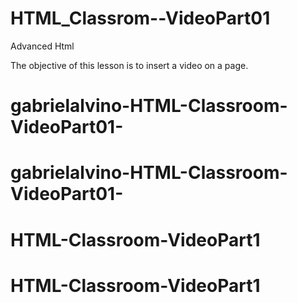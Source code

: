 # HTML_Classrom--VideoPart01

Advanced Html 


The objective of this lesson is to insert a video on a page.
# gabrielalvino-HTML-Classroom-VideoPart01-
# gabrielalvino-HTML-Classroom-VideoPart01-
# HTML-Classroom-VideoPart1
# HTML-Classroom-VideoPart1
